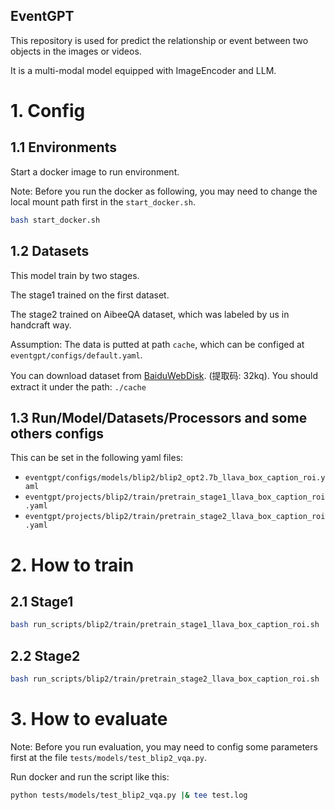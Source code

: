 EventGPT
-----------
This repository is used for predict the relationship or event between two objects in the images or videos. 

It is a multi-modal model equipped with ImageEncoder and LLM.

# 1. Config
## 1.1 Environments
Start a docker image to run environment.

Note: Before you run the docker as following, you may need to change the local mount path first in the `start_docker.sh`.

```bash
bash start_docker.sh
```

## 1.2 Datasets

This model train by two stages. 

The stage1 trained on the first dataset.

The stage2 trained on AibeeQA dataset, which was labeled by us in handcraft way.

Assumption: The data is putted at path `cache`, which can be configed at `eventgpt/configs/default.yaml`.

You can download dataset from [BaiduWebDisk](https://pan.baidu.com/s/1NLldQg2QTjCrWmgynlfKyA?pwd=32kq). (提取码: 32kq). You should extract it under the path: `./cache`

## 1.3 Run/Model/Datasets/Processors and some others configs

This can be set in the following yaml files:

- `eventgpt/configs/models/blip2/blip2_opt2.7b_llava_box_caption_roi.yaml`
- `eventgpt/projects/blip2/train/pretrain_stage1_llava_box_caption_roi.yaml`
- `eventgpt/projects/blip2/train/pretrain_stage2_llava_box_caption_roi.yaml`

# 2. How to train

## 2.1 Stage1

```bash
bash run_scripts/blip2/train/pretrain_stage1_llava_box_caption_roi.sh 
```

## 2.2 Stage2

```bash
bash run_scripts/blip2/train/pretrain_stage2_llava_box_caption_roi.sh 
```

# 3. How to evaluate

Note: Before you run evaluation, you may need to config some parameters first at the file `tests/models/test_blip2_vqa.py`.

Run docker and run the script like this:

```bash
python tests/models/test_blip2_vqa.py |& tee test.log
```


